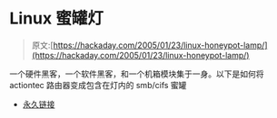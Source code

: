 # Linux 蜜罐灯

> 原文:[https://hackaday.com/2005/01/23/linux-honeypot-lamp/](https://hackaday.com/2005/01/23/linux-honeypot-lamp/)

一个硬件黑客，一个软件黑客，和一个机箱模块集于一身。以下是如何将 actiontec 路由器变成包含在灯内的 smb/cifs 蜜罐

*   [永久链接](http://jarv.nu/honeypot.shtml)